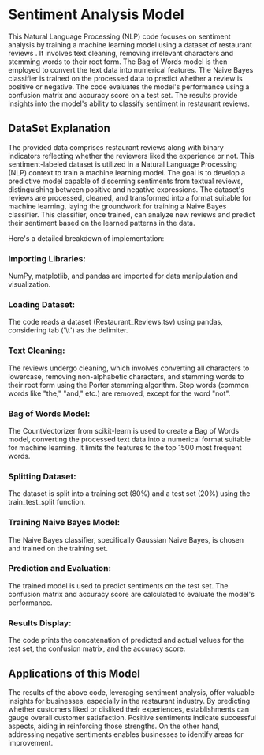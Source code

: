 # Sentiment Analysis Model
This Natural Language Processing (NLP) code focuses on sentiment analysis by training a machine learning model using a dataset of restaurant reviews . It involves text cleaning, removing irrelevant characters and stemming words to their root form. The Bag of Words model is then employed to convert the text data into numerical features. The Naive Bayes classifier is trained on the processed data to predict whether a review is positive or negative. The code evaluates the model's performance using a confusion matrix and accuracy score on a test set. The results provide insights into the model's ability to classify sentiment in restaurant reviews.

## DataSet Explanation

The provided data comprises restaurant reviews along with binary indicators reflecting whether the reviewers liked the experience or not. This sentiment-labeled dataset is utilized in a Natural Language Processing (NLP) context to train a machine learning model. The goal is to develop a predictive model capable of discerning sentiments from textual reviews, distinguishing between positive and negative expressions. The dataset's reviews are processed, cleaned, and transformed into a format suitable for machine learning, laying the groundwork for training a Naive Bayes classifier. This classifier, once trained, can analyze new reviews and predict their sentiment based on the learned patterns in the data.

Here's a detailed breakdown of implementation:
### Importing Libraries: 
NumPy, matplotlib, and pandas are imported for data manipulation and visualization.
### Loading Dataset: 
The code reads a dataset (Restaurant_Reviews.tsv) using pandas, considering tab ('\t') as the delimiter.
### Text Cleaning: 
The reviews undergo cleaning, which involves converting all characters to lowercase, removing non-alphabetic characters, and stemming words to their root form using the Porter stemming algorithm. Stop words (common words like "the," "and," etc.) are removed, except for the word "not". 
### Bag of Words Model: 
The CountVectorizer from scikit-learn is used to create a Bag of Words model, converting the processed text data into a numerical format suitable for machine learning. It limits the features to the top 1500 most frequent words.
### Splitting Dataset: 
The dataset is split into a training set (80%) and a test set (20%) using the train_test_split function.
### Training Naive Bayes Model: 
The Naive Bayes classifier, specifically Gaussian Naive Bayes, is chosen and trained on the training set.
### Prediction and Evaluation: 
The trained model is used to predict sentiments on the test set. The confusion matrix and accuracy score are calculated to evaluate the model's performance.
### Results Display: 
The code prints the concatenation of predicted and actual values for the test set, the confusion matrix, and the accuracy score.

## Applications of this Model

The results of the above code, leveraging sentiment analysis, offer valuable insights for businesses, especially in the restaurant industry. By predicting whether customers liked or disliked their experiences, establishments can gauge overall customer satisfaction. Positive sentiments indicate successful aspects, aiding in reinforcing those strengths. On the other hand, addressing negative sentiments enables businesses to identify areas for improvement.
